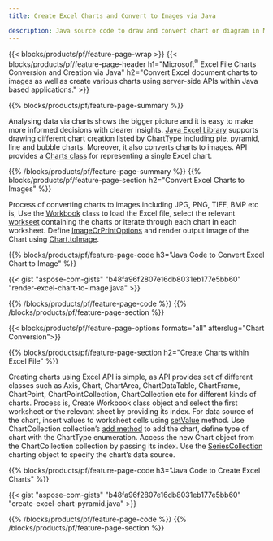 ```yaml
---
title: Create Excel Charts and Convert to Images via Java

description: Java source code to draw and convert chart or diagram in Microsoft Excel using Java Library. 
---
```


{{< blocks/products/pf/feature-page-wrap >}}
{{< blocks/products/pf/feature-page-header h1="Microsoft<sup>&reg;</sup> Excel File Charts Conversion and Creation via Java" h2="Convert Excel document charts to images as well as create various charts using server-side APIs within Java based applications." >}}


{{% blocks/products/pf/feature-page-summary %}}

Analysing data via charts shows the bigger picture and it is easy to make more informed decisions with clearer insights. [Java Excel Library](/cells/java/) supports drawing different chart creation listed by [ChartType](https://reference.aspose.com/cells/java/com.aspose.cells/ChartType) including pie, pyramid, line and bubble charts. Moreover, it also converts charts to images. API provides a [Charts class](https://reference.aspose.com/cells/java/com.aspose.cells/Chart) for representing a single Excel chart.

{{% /blocks/products/pf/feature-page-summary  %}}
{{% blocks/products/pf/feature-page-section  h2="Convert Excel Charts to Images" %}}

Process of converting charts to images including JPG, PNG, TIFF, BMP etc is, Use the [Workbook](https://reference.aspose.com/java/cells/com.aspose.cells/workbook) class to load the Excel file, select the relevant [workseet](https://reference.aspose.com/cells/java/com.aspose.cells/worksheet) containing the charts or iterate through each chart in each worksheet. Define [ImageOrPrintOptions](https://reference.aspose.com/cells/java/com.aspose.cells/ImageOrPrintOptions) and render output image of the Chart using [Chart.toImage](https://reference.aspose.com/cells/java/com.aspose.cells/chart#toImage(java.io.OutputStream,%20com.aspose.cells.ImageOrPrintOptions)).


{{% blocks/products/pf/feature-page-code h3="Java Code to Convert Excel Chart to Image" %}}

{{< gist "aspose-com-gists" "b48fa96f2807e16db8031eb177e5bb60" "render-excel-chart-to-image.java" >}}

{{% /blocks/products/pf/feature-page-code  %}}
{{% /blocks/products/pf/feature-page-section %}}

{{< blocks/products/pf/feature-page-options formats="all" afterslug="Chart Conversion">}}


{{% blocks/products/pf/feature-page-section  h2="Create Charts within Excel File" %}}

Creating charts using Excel API is simple, as API provides set of different classes such as Axis, Chart, ChartArea, ChartDataTable, ChartFrame, ChartPoint, ChartPointCollection, ChartCollection etc for different kinds of charts. Process is, Create Workbook class object and select the first worksheet or the relevant sheet by providing its index. For data source of the chart, insert values to worksheet cells using [setValue](https://reference.aspose.com/cells/java/com.aspose.cells/cell#Value) method. Use ChartCollection collection’s [add method](https://reference.aspose.com/cells/java/com.aspose.cells/chartcollection#add(int,%20int,%20int,%20int,%20int)) to add the chart, define type of chart with the ChartType enumeration. Access the new Chart object from the ChartCollection collection by passing its index. Use the [SeriesCollection](https://reference.aspose.com/cells/java/com.aspose.cells/SeriesCollection) charting object to specify the chart’s data source.

{{% blocks/products/pf/feature-page-code h3="Java Code to Create Excel Charts" %}}

{{< gist "aspose-com-gists" "b48fa96f2807e16db8031eb177e5bb60" "create-excel-chart-pyramid.java" >}}

{{% /blocks/products/pf/feature-page-code  %}}
{{% /blocks/products/pf/feature-page-section %}}
